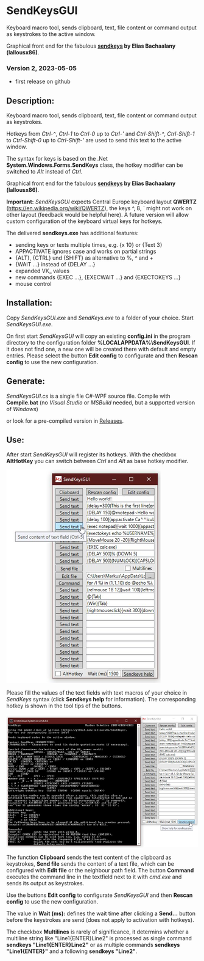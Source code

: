 # SendKeysGUI
Keyboard macro tool, sends clipboard, text, file content or command output as keystrokes to the active window.

Graphical front end for the fabulous **[sendkeys](https://github.com/lallousx86/SendKeys) by Elias Bachaalany (lallousx86)**.

### Version 2, 2023-05-05
- first release on github

## Description:
Keyboard macro tool, sends clipboard, text, file content or command output as keystrokes.

Hotkeys from *Ctrl-^*, *Ctrl-1* to *Ctrl-0* up to *Ctrl-'* and *Ctrl-Shift-^*, *Ctrl-Shift-1* to *Ctrl-Shift-0* up to *Ctrl-Shift-'* are used to send this text to the active window.

The syntax for keys is based on the .Net **System.Windows.Forms.SendKeys** class, the hotkey modifier can be switched to *Alt* instead of *Ctrl*. 

Graphical front end for the fabulous **[sendkeys](https://github.com/lallousx86/SendKeys) by Elias Bachaalany (lallousx86)**.

**Important:** *SendKeysGUI* expects Central Europe keyboard layout **QWERTZ** (https://en.wikipedia.org/wiki/QWERTZ), the keys ^, ß, ´ might not work on other layout (feedback would be helpful here). A future version will allow custom configuration of the keyboard virtual keys for hotkeys.

The delivered **sendkeys.exe** has additional features:
- sending keys or texts multiple times, e.g. {x 10} or {Text 3}
- APPACTIVATE ignores case and works on partial strings
- {ALT}, {CTRL} und {SHIFT} as alternative to %, ^ and +
- {WAIT ...} instead of {DELAY ...}
- expanded VK_ values
- new commands {EXEC ...}, {EXECWAIT ...} and {EXECTOKEYS ...} 
- mouse control

## Installation:
Copy *SendKeysGUI.exe* and *SendKeys.exe* to a folder of your choice. Start *SendKeysGUI.exe*.

On first start *SendKeysGUI* will copy an existing **config.ini** in the program directory to the configuration folder **%LOCALAPPDATA%\SendKeysGUI**.
If it does not find one, a new one will be created there with default and empty entries.
Please select the button **Edit config** to configurate and then **Rescan config** to use the new configuration.

## Generate:
*SendKeysGUI.cs* is a single file C#-WPF source file. Compile with **Compile.bat** (no *Visual Studio* or *MSBuild* needed, but a supported version of *Windows*)

or look for a pre-compiled version in [Releases](https://github.com/MScholtes/SendKeysGUI/releases).

## Use:
After start *SendKeysGUI* will register its hotkeys. With the checkbox **AltHotKey** you can switch between *Ctrl* and *Alt* as base hotkey modifier.

![SendKeysGUI](SendKeysGUI.jpg)

Please fill the values of the text fields with text macros of your choice in *SendKeys* syntax (click **Sendkeys help** for information).
The corresponding hotkey is shown in the tool tips of the buttons.

![SendKeysHelp](SendKeysHelp.jpg)

The function **Clipboard** sends the text content of the clipboard as keystrokes, **Send file** sends the content of a text file, which can be configured with **Edit file** or the neighbour path field. The button **Command** executes the command line in the textfield next to it with *cmd.exe* and sends its output as keystrokes.

Use the buttons **Edit config** to configurate *SendKeysGUI* and then **Rescan config** to use the new configuration.

The value in **Wait (ms):** defines the wait time after clicking a **Send...** button before the keystrokes are send (does not apply to activation with hotkeys).

The checkbox **Multilines** is rarely of significance, it determins whether a multiline string like "Line1{ENTER}Line2" is processed as single command **sendkeys "Line1{ENTER}Line2"** or as multiple commands **sendkeys "Line1{ENTER}"** and a following **sendkeys "Line2"**.
